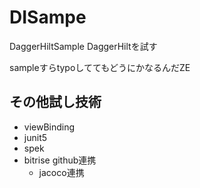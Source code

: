 # DISampe
DaggerHiltSample
DaggerHiltを試す

sampleすらtypoしててもどうにかなるんだZE

## その他試し技術
* viewBinding
* junit5
* spek
* bitrise github連携
  * jacoco連携
